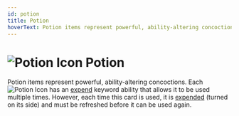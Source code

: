 ```yaml
---
id: potion
title: Potion
hoverText: Potion items represent powerful, ability-altering concoctions. Each Potion has an [expend](/docs/items/expend) keyword ability that allows it to be used multiple times. However, each time this card is used, it is [expended](/docs/items/expend) (turned on its side) and must be refreshed before it can be used again.
---
```


# <img src="/icons/potion.svg" alt="Potion Icon" /> Potion

Potion items represent powerful, ability-altering concoctions. Each <img src="/icons/potion.svg" alt="Potion Icon" class="icon-svg" /> has an [expend](/docs/items/expend) keyword ability that allows it to be used multiple times. However, each time this card is used, it is [expended](/docs/items/expend) (turned on its side) and must be refreshed before it can be used again.
